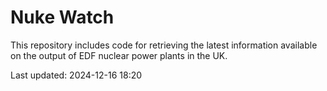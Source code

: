 # Nuke Watch

This repository includes code for retrieving the latest information available on the output of EDF nuclear power plants in the UK.

Last updated: 2024-12-16 18:20